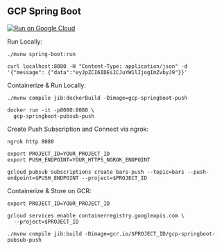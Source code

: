 GCP Spring Boot
-----------------

[![Run on Google Cloud](https://deploy.cloud.run/button.svg)](https://deploy.cloud.run)

Run Locally:
```
./mvnw spring-boot:run
```

```
curl localhost:8080 -H "Content-Type: application/json" -d '{"message": {"data":"eyJpZCI6IDEsICJuYW1lIjogImZvbyJ9"}}'
```

Containerize & Run Locally:
```
./mvnw compile jib:dockerBuild -Dimage=gcp-springboot-push

docker run -it -p8080:8080 \
  gcp-springboot-pubsub-push
```

Create Push Subscription and Connect via ngrok:
```
ngrok http 8080
```

 
```
export PROJECT_ID=YOUR_PROJECT_ID
export PUSH_ENDPOINT=YOUR_HTTPS_NGROK_ENDPOINT

gcloud pubsub subscriptions create bars-push --topic=bars --push-endpoint=$PUSH_ENDPOINT --project=$PROJECT_ID
```



Containerize & Store on GCR:
```
export PROJECT_ID=YOUR_PROJECT_ID

gcloud services enable containerregistry.googleapis.com \
  --project=$PROJECT_ID

./mvnw compile jib:build -Dimage=gcr.io/$PROJECT_ID/gcp-springboot-pubsub-push
```
